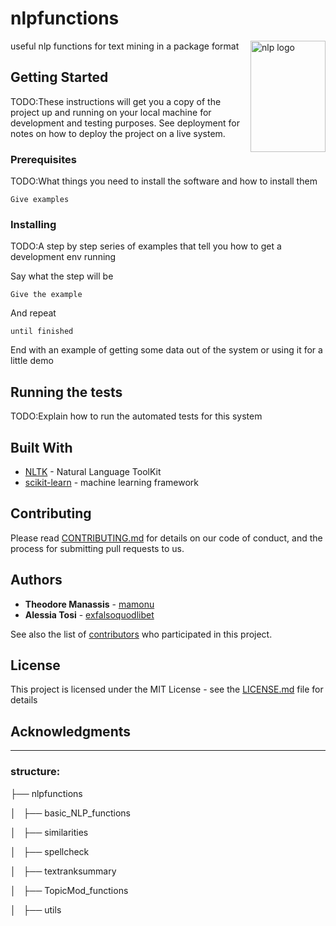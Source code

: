 # nlpfunctions



<img src="https://github.com/mamonu/textconsultations/blob/master/nlpicon.png" align="right"
     title="nlp logo" width="120" height="178">
useful nlp functions for text mining in a package format

## Getting Started

TODO:These instructions will get you a copy of the project up and running on your local machine for development and testing purposes. See deployment for notes on how to deploy the project on a live system.

### Prerequisites

TODO:What things you need to install the software and how to install them

```
Give examples
```

### Installing

TODO:A step by step series of examples that tell you how to get a development env running

Say what the step will be

```
Give the example
```

And repeat

```
until finished
```

End with an example of getting some data out of the system or using it for a little demo

## Running the tests

TODO:Explain how to run the automated tests for this system



## Built With

* [NLTK](https://github.com/nltk/nltk) - Natural Language ToolKit
* [scikit-learn](https://github.com/scikit-learn/scikit-learn) - machine learning framework


## Contributing

Please read [CONTRIBUTING.md](https://github.com/mamonu/textconsultations/blob/master/CONTRIBUTING.md) for details on our code of conduct, and the process for submitting pull requests to us.



## Authors

* **Theodore Manassis**  - [mamonu](https://github.com/mamonu)
* **Alessia Tosi** - [exfalsoquodlibet](https://github.com/exfalsoquodlibet)


See also the list of [contributors](https://github.com/your/project/contributors) who participated in this project.

## License

This project is licensed under the MIT License - see the [LICENSE.md](https://github.com/mamonu/textconsultations/blob/master/LICENCE.md) file for details

## Acknowledgments






---




### structure:




├── nlpfunctions

│   ├── basic_NLP_functions

│   ├── similarities

│   ├── spellcheck

│   ├── textranksummary

│   ├── TopicMod_functions

│   ├── utils
